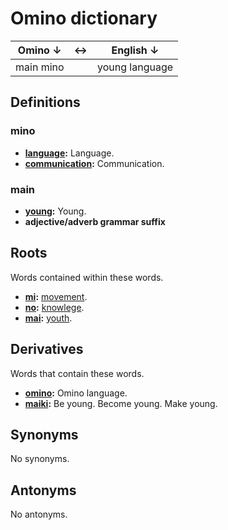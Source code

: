 <!--
    Author: **Owen Gallagher**  
    Creation date: **9 April 2021**
-->

# Omino dictionary

| Omino &darr; | &harr; | English &darr; |
| --- | --- | --- |
| main mino |  | young language |

## Definitions

### mino

- **[language](?q=en:language):** Language.
- **[communication](?q=en:communication):** Communication.

### main

- **[young](?q=en:young):** Young.
- **adjective/adverb grammar suffix**

## Roots

Words contained within these words.

- **[mi](?q=omi:mi):** [movement](?q=en:movement).
- **[no](?q=omi:no):** [knowlege](?q=en:knowledge).
- **[mai](?q=omi:mai):** [youth](?q=en:youth).

## Derivatives

Words that contain these words.

- **[omino](?q=omi:omino):** Omino language.
- **[maiki](?q=omi:maiki):** Be young. Become young. Make young.

## Synonyms

No synonyms.

## Antonyms

No antonyms.

